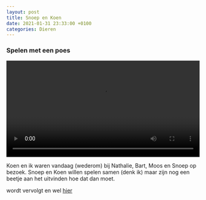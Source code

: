 ```yaml
---
layout: post
title: Snoep en Koen
date: 2021-01-31 23:33:00 +0100
categories: Dieren
---
```


### Spelen met een poes

<video style="width:100%" controls>
 <source src="https://prisse.nl/assets/snoep_en_koen1.mp4">videotag not supported
 </video>

Koen en ik waren vandaag (wederom) bij Nathalie, Bart, Moos en Snoep op bezoek. Snoep en Koen willen spelen samen (denk ik) maar zijn nog een beetje aan het uitvinden hoe dat dan moet.

wordt vervolgt en wel [hier](https://prisse.nl/assets/snoep_en_koen2.mp4)